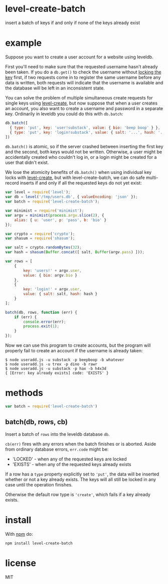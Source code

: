 # level-create-batch

insert a batch of keys if and only if none of the keys already exist

# example

Suppose you want to create a user account for a website using leveldb.

First you'll need to make sure that the requested username hasn't already been
taken. If you do a `db.get()` to check the username without
[locking the key](https://npmjs.org/package/level-lock) first, if two requests
come in to register the same username before any data is written, both requests
will indicate that the username is available and the database will be left in an
inconsistent state.

You can solve the problem of multiple simultaneous create requests for single
keys using [level-create](https://npmjs.org/package/level-create), but now
suppose that when a user creates an account, you also want to create a username
and password in a separate key. Ordinarily in leveldb you could do this with
`db.batch`:

``` js
db.batch([
  { type: 'put', key: 'user!substack', value: { bio: 'beep boop' } },
  { type: 'put', key: 'login!substack', value: { salt: '...', hash: '...' } }
])
```

`db.batch()` is atomic, so if the server crashed between inserting the first key
and the second, both keys would not be written. Otherwise, a user might be
accidentally created who couldn't log in, or a login might be created for a user
that didn't exist.

We lose the atomicity benefits of `db.batch()` when using individual key locks
with [level-create](https://npmjs.org/package/level-create), but with
level-create-batch, we can do safe multi-record inserts if and only if all the
requested keys do not yet exist:

``` js
var level = require('level');
var db = level('/tmp/users.db', { valueEncoding: 'json' });
var batch = require('level-create-batch');

var minimist = require('minimist');
var argv = minimist(process.argv.slice(2), {
    alias: { u: 'user', p: 'pass', b: 'bio' }
});

var crypto = require('crypto');
var shasum = require('shasum');

var salt = crypto.randomBytes(32);
var hash = shasum(Buffer.concat([ salt, Buffer(argv.pass) ]));

var rows = [
    {
        key: 'users!' + argv.user,
        value: { bio: argv.bio }
    },
    {
        key: 'login!' + argv.user,
        value: { salt: salt, hash: hash }
    }
];

batch(db, rows, function (err) {
    if (err) {
        console.error(err);
        process.exit(1);
    }
});
```

Now we can use this program to create accounts, but the program will properly
fail to create an account if the username is already taken:

```
$ node useradd.js -u substack -p beepboop -b whatever
$ node useradd.js -u trex -p dino -b rawr
$ node useradd.js -u substack -p hax -b h4x3d
{ [Error: key already exists] code: 'EXISTS' }
```

# methods

``` js
var batch = require('level-create-batch')
```

## batch(db, rows, cb)

Insert a batch of `rows` into the leveldb database `db`.

`cb(err)` fires with any errors when the batch finishes or is aborted.
Aside from ordinary database errors, `err.code` might be:

* 'LOCKED' - when any of the requested keys are locked
* 'EXISTS' - when any of the requested keys already exists

If a row has a `type` property explicitly set to `'put'`, the data will be
inserted whether or not a key already exists. The keys will all still be locked
in any case until the operation finishes.

Otherwise the default row type is `'create'`, which fails if a key already
exists.

# install

With [npm](https://npmjs.org/package/level-create-batch) do:

```
npm install level-create-batch
```

# license

MIT
